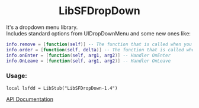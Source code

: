 # <div align="center">LibSFDropDown</div>

It's a dropdown menu library.<br>
Includes standard options from UIDropDownMenu and some new ones like:

```lua
info.remove = [function(self)] -- The function that is called when you click the remove button
info.order = [function(self, delta)] -- The function that is called when you click the up or down arrow button
info.onEnter = [function(self, arg1, arg2)] -- Handler OnEnter
info.OnLeave = [function(self, arg1, arg2)] -- Handler OnLeave
```

### Usage:

`local lsfdd = LibStub("LibSFDropDown-1.4")`

[API Documentation](https://github.com/sfmict/LibSFDropDown/wiki)
